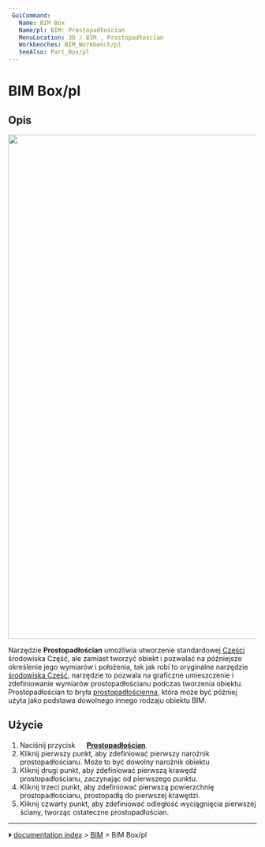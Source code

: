 ```yaml
---
 GuiCommand:
   Name: BIM Box
   Name/pl: BIM: Prostopadłościan
   MenuLocation: 3D / BIM , Prostopadłościan
   Workbenches: BIM_Workbench/pl
   SeeAlso: Part_Box/pl
---
```


# BIM Box/pl



## Opis

<img alt="" src=images/BIM_box_screenshot.png  style="width:1024px;">

Narzędzie **Prostopadłościan** umożliwia utworzenie standardowej [Części](Part_Box/pl.md) środowiska Część, ale zamiast tworzyć obiekt i pozwalać na późniejsze określenie jego wymiarów i położenia, tak jak robi to oryginalne narzędzie [środowiska Część](Part_Workbench/pl.md), narzędzie to pozwala na graficzne umieszczenie i zdefiniowanie wymiarów prostopadłościanu podczas tworzenia obiektu. Prostopadłościan to bryła [prostopadłościenna](https://en.wikipedia.org/wiki/Cuboid), która może być później użyta jako podstawa dowolnego innego rodzaju obiektu BIM.



## Użycie

1.  Naciśnij przycisk **<img src="images/BIM_Box.png" width=16px> [Prostopadłościan](BIM_Box/pl.md)**.
2.  Kliknij pierwszy punkt, aby zdefiniować pierwszy narożnik prostopadłościanu. Może to być dowolny narożnik obiektu
3.  Kliknij drugi punkt, aby zdefiniować pierwszą krawędź prostopadłościanu, zaczynając od pierwszego punktu.
4.  Kliknij trzeci punkt, aby zdefiniować pierwszą powierzchnię prostopadłościanu, prostopadłą do pierwszej krawędzi.
5.  Kliknij czwarty punkt, aby zdefiniować odległość wyciągnięcia pierwszej ściany, tworząc ostateczne prostopadłościan.



---
⏵ [documentation index](../README.md) > [BIM](BIM_Workbench.md) > BIM Box/pl

